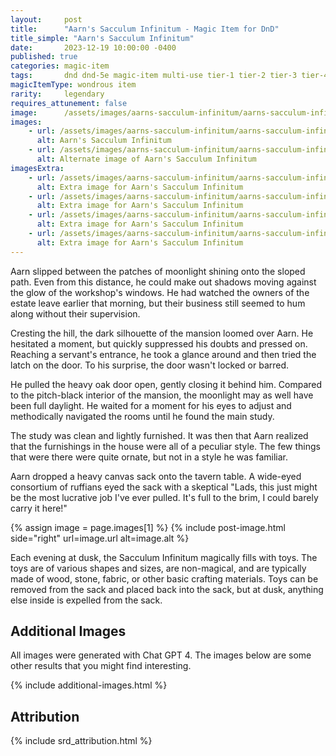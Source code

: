 ```yaml
---
layout:     post
title:      "Aarn's Sacculum Infinitum - Magic Item for DnD"
title_simple: "Aarn's Sacculum Infinitum"
date:       2023-12-19 10:00:00 -0400
published: true
categories: magic-item
tags:       dnd dnd-5e magic-item multi-use tier-1 tier-2 tier-3 tier-4 wip
magicItemType: wondrous item
rarity:     legendary
requires_attunement: false
image:      /assets/images/aarns-sacculum-infinitum/aarns-sacculum-infinitum-01.png
images:
    - url: /assets/images/aarns-sacculum-infinitum/aarns-sacculum-infinitum-01.png
      alt: Aarn's Sacculum Infinitum
    - url: /assets/images/aarns-sacculum-infinitum/aarns-sacculum-infinitum-02.png
      alt: Alternate image of Aarn's Sacculum Infinitum
imagesExtra:
    - url: /assets/images/aarns-sacculum-infinitum/aarns-sacculum-infinitum-extra-01.png
      alt: Extra image for Aarn's Sacculum Infinitum
    - url: /assets/images/aarns-sacculum-infinitum/aarns-sacculum-infinitum-extra-02.png
      alt: Extra image for Aarn's Sacculum Infinitum
    - url: /assets/images/aarns-sacculum-infinitum/aarns-sacculum-infinitum-extra-03.png
      alt: Extra image for Aarn's Sacculum Infinitum
    - url: /assets/images/aarns-sacculum-infinitum/aarns-sacculum-infinitum-extra-04.png
      alt: Extra image for Aarn's Sacculum Infinitum
---
```


<div class="read-aloud ml10">
  <p>
      Aarn slipped between the patches of moonlight shining onto the sloped path. Even from this distance, he could make out shadows moving against the glow of the workshop's windows. He had watched the owners of the estate leave earlier that morning, but their business still seemed to hum along without their supervision.
  </p>
</div>
<div class="read-aloud">
  <p>
      Cresting the hill, the dark silhouette of the mansion loomed over Aarn. He hesitated a moment, but quickly suppressed his doubts and pressed on. Reaching a servant's entrance, he took a glance around and then tried the latch on the door. To his surprise, the door wasn't locked or barred.
  </p>
</div>
<div class="read-aloud">
  <p>
      He pulled the heavy oak door open, gently closing it behind him. Compared to the pitch-black interior of the mansion, the moonlight may as well have been full daylight. He waited for a moment for his eyes to adjust and methodically navigated the rooms until he found the main study.
  </p>
</div>
<div class="read-aloud">
  <p>
      The study was clean and lightly furnished. It was then that Aarn realized that the furnishings in the house were all of a peculiar style. The few things that were there were quite ornate, but not in a style he was familiar.
  </p>
</div>
<div class="read-aloud">
  <p>
      Aarn dropped a heavy canvas sack onto the tavern table. A wide-eyed consortium of ruffians eyed the sack with a skeptical "Lads, this just might be the most lucrative job I've ever pulled. It's full to the brim, I could barely carry it here!"
  </p>
</div>

{% assign image = page.images[1] %}
{% include post-image.html side="right" url=image.url alt=image.alt %}

Each evening at dusk, the Sacculum Infinitum magically fills with toys. The toys are of various shapes and sizes, are non-magical, and are typically made of wood, stone, fabric, or other basic crafting materials. Toys can be removed from the sack and placed back into the sack, but at dusk, anything else inside is expelled from the sack.



<div style="clear: both;"></div>

## Additional Images

All images were generated with Chat GPT 4. The images below are some other results that you might find interesting.

{% include additional-images.html %}

## Attribution

{% include srd_attribution.html %}
